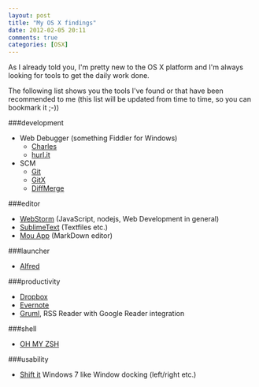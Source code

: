 ```yaml
---
layout: post
title: "My OS X findings"
date: 2012-02-05 20:11
comments: true
categories: [OSX]
---
```

As I already told you, I'm pretty new to the OS X platform and I'm always looking for tools to get the daily work done.

The following list shows you the tools I've found or that have been recommended to me (this list will be updated from time to time, so you can bookmark it ;-))

###development
* Web Debugger (something Fiddler for Windows)
	* [Charles](http://www.charlesproxy.com/)
	* [hurl.it](hurl.it)
* SCM
	* [Git](http://code.google.com/p/git-osx-installer/downloads/list?can=3)
	* [GitX](http://gitx.frim.nl/)
	* [DiffMerge](http://www.sourcegear.com/diffmerge/)

###editor
* [WebStorm](http://www.jetbrains.com/webstorm/) (JavaScript, nodejs, Web Development in general)
* [SublimeText](http://www.sublimetext.com/) (Textfiles etc.)
* [Mou App](http://mouapp.com/) (MarkDown editor)

###launcher
* [Alfred](http://www.alfredapp.com/)

###productivity
* [Dropbox](dropbox.com)
* [Evernote](https://www.evernote.com/)
* [Gruml](http://grumlapp.de), RSS Reader with Google Reader integration

###shell
* [OH MY ZSH](https://github.com/robbyrussell/oh-my-zsh)

###usability
* [Shift it](http://code.google.com/p/shiftit/) Windows 7 like Window docking (left/right etc.) 



